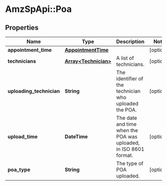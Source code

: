 # AmzSpApi::Poa

## Properties
Name | Type | Description | Notes
------------ | ------------- | ------------- | -------------
**appointment_time** | [**AppointmentTime**](AppointmentTime.md) |  | [optional] 
**technicians** | [**Array&lt;Technician&gt;**](Technician.md) | A list of technicians. | [optional] 
**uploading_technician** | **String** | The identifier of the technician who uploaded the POA. | [optional] 
**upload_time** | **DateTime** | The date and time when the POA was uploaded, in ISO 8601 format. | [optional] 
**poa_type** | **String** | The type of POA uploaded. | [optional] 

